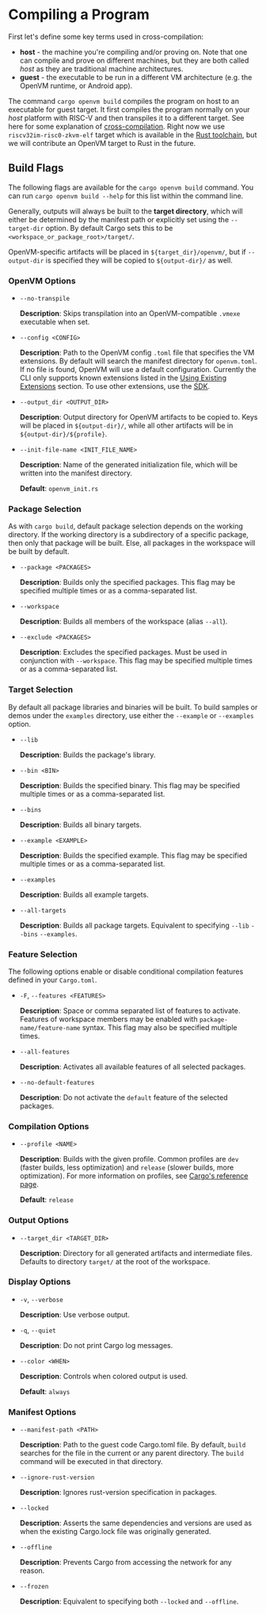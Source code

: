 # Compiling a Program

First let's define some key terms used in cross-compilation:

- **host** - the machine you're compiling and/or proving on. Note that one can compile and prove on different machines, but they are both called _host_ as they are traditional machine architectures.
- **guest** - the executable to be run in a different VM architecture (e.g. the OpenVM runtime, or Android app).

The command `cargo openvm build` compiles the program on host to an executable for guest target.
It first compiles the program normally on your _host_ platform with RISC-V and then transpiles it to a different target. See here for some explanation of [cross-compilation](https://rust-lang.github.io/rustup/cross-compilation.html).
Right now we use `riscv32im-risc0-zkvm-elf` target which is available in the [Rust toolchain](https://doc.rust-lang.org/rustc/platform-support/riscv32im-risc0-zkvm-elf.html), but we will contribute an OpenVM target to Rust in the future.

## Build Flags

The following flags are available for the `cargo openvm build` command. You can run `cargo openvm build --help` for this list within the command line.

Generally, outputs will always be built to the **target directory**, which will either be determined by the manifest path or explicitly set using the `--target-dir` option. By default Cargo sets this to be `<workspace_or_package_root>/target/`. 

OpenVM-specific artifacts will be placed in `${target_dir}/openvm/`, but if `--output-dir` is specified they will be copied to `${output-dir}/` as well.

### OpenVM Options

- `--no-transpile`

  **Description**: Skips transpilation into an OpenVM-compatible `.vmexe` executable when set.

- `--config <CONFIG>`

  **Description**: Path to the OpenVM config `.toml` file that specifies the VM extensions. By default will search the manifest directory for `openvm.toml`. If no file is found, OpenVM will use a default configuration. Currently the CLI only supports known extensions listed in the [Using Existing Extensions](../custom-extensions/overview.md) section. To use other extensions, use the [SDK](../advanced-usage/sdk.md).

- `--output_dir <OUTPUT_DIR>`

  **Description**: Output directory for OpenVM artifacts to be copied to. Keys will be placed in `${output-dir}/`, while all other artifacts will be in `${output-dir}/${profile}`.

- `--init-file-name <INIT_FILE_NAME>`

  **Description**: Name of the generated initialization file, which will be written into the manifest directory.

  **Default**: `openvm_init.rs`

### Package Selection

As with `cargo build`, default package selection depends on the working directory. If the working directory is a subdirectory of a specific package, then only that package will be built. Else, all packages in the workspace will be built by default.

- `--package <PACKAGES>`

  **Description**: Builds only the specified packages. This flag may be specified multiple times or as a comma-separated list.

- `--workspace`

  **Description**: Builds all members of the workspace (alias `--all`).

- `--exclude <PACKAGES>`

  **Description**: Excludes the specified packages. Must be used in conjunction with `--workspace`. This flag may be specified multiple times or as a comma-separated list.

### Target Selection

By default all package libraries and binaries will be built. To build samples or demos under the `examples` directory, use either the `--example` or `--examples` option.

- `--lib`

  **Description**: Builds the package's library.

- `--bin <BIN>`

  **Description**: Builds the specified binary. This flag may be specified multiple times or as a comma-separated list.

- `--bins`

  **Description**: Builds all binary targets.

- `--example <EXAMPLE>`

  **Description**: Builds the specified example. This flag may be specified multiple times or as a comma-separated list.

- `--examples`

  **Description**: Builds all example targets.

- `--all-targets`

  **Description**: Builds all package targets. Equivalent to specifying `--lib` `--bins` `--examples`.

### Feature Selection

The following options enable or disable conditional compilation features defined in your `Cargo.toml`.

- `-F`, `--features <FEATURES>`

  **Description**: Space or comma separated list of features to activate. Features of workspace members may be enabled with `package-name/feature-name` syntax. This flag may also be specified multiple times.

- `--all-features`

  **Description**: Activates all available features of all selected packages.

- `--no-default-features`

  **Description**: Do not activate the `default` feature of the selected packages.

### Compilation Options

- `--profile <NAME>`

  **Description**: Builds with the given profile. Common profiles are `dev` (faster builds, less optimization) and `release` (slower builds, more optimization). For more information on profiles, see [Cargo's reference page](https://doc.rust-lang.org/cargo/reference/profiles.html).

  **Default**: `release`

### Output Options

- `--target_dir <TARGET_DIR>`

  **Description**: Directory for all generated artifacts and intermediate files. Defaults to directory `target/` at the root of the workspace.

### Display Options

- `-v`, `--verbose`

  **Description**: Use verbose output.

- `-q`, `--quiet`

  **Description**: Do not print Cargo log messages.

- `--color <WHEN>`

  **Description**: Controls when colored output is used.

  **Default**: `always`

### Manifest Options

- `--manifest-path <PATH>`

  **Description**: Path to the guest code Cargo.toml file. By default, `build` searches for the file in the current or any parent directory. The `build` command will be executed in that directory.

- `--ignore-rust-version`

  **Description**: Ignores rust-version specification in packages.

- `--locked`

  **Description**: Asserts the same dependencies and versions are used as when the existing Cargo.lock file was originally generated.

- `--offline`

  **Description**: Prevents Cargo from accessing the network for any reason.

- `--frozen`

  **Description**: Equivalent to specifying both `--locked` and `--offline`.

